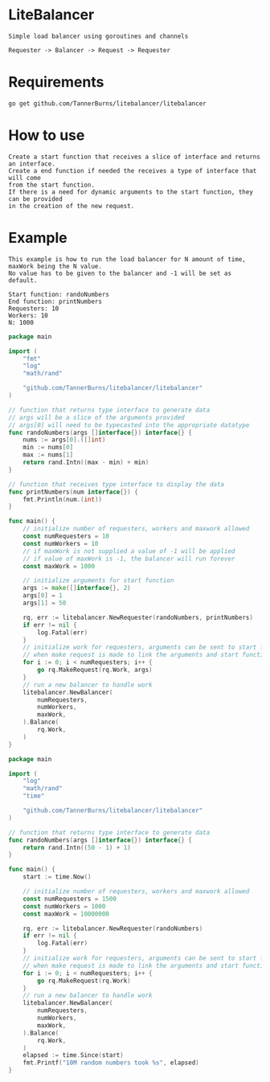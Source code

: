 # LiteBalancer

    Simple load balancer using goroutines and channels
    
    Requester -> Balancer -> Request -> Requester

# Requirements

	go get github.com/TannerBurns/litebalancer/litebalancer

# How to use

    Create a start function that receives a slice of interface and returns an interface.
	Create a end function if needed the receives a type of interface that will come 
	from the start function.
	If there is a need for dynamic arguments to the start function, they can be provided
	in the creation of the new request.
    

# Example

    This example is how to run the load balancer for N amount of time, maxWork being the N value.
	No value has to be given to the balancer and -1 will be set as default.

	Start function: randoNumbers
	End function: printNumbers
	Requesters: 10
	Workers: 10
	N: 1000
    

``` go
package main

import (
	"fmt"
	"log"
	"math/rand"

	"github.com/TannerBurns/litebalancer/litebalancer"
)

// function that returns type interface to generate data
// args will be a slice of the arguments provided
// args[0] will need to be typecasted into the appropriate datatype
func randoNumbers(args []interface{}) interface{} {
	nums := args[0].([]int)
	min := nums[0]
	max := nums[1]
	return rand.Intn((max - min) + min)
}

// function that receives type interface to display the data
func printNumbers(num interface{}) {
	fmt.Println(num.(int))
}

func main() {
	// initialize number of requesters, workers and maxwork allowed
	const numRequesters = 10
	const numWorkers = 10
	// if maxWork is not supplied a value of -1 will be applied
	// if value of maxWork is -1, the balancer will run forever
	const maxWork = 1000

	// initialize arguments for start function
	args := make([]interface{}, 2)
	args[0] = 1
	args[1] = 50

	rq, err := litebalancer.NewRequester(randoNumbers, printNumbers)
	if err != nil {
		log.Fatal(err)
	}
	// initialize work for requesters, arguments can be sent to start function
	// when make request is made to link the arguments and start function
	for i := 0; i < numRequesters; i++ {
		go rq.MakeRequest(rq.Work, args)
	}
	// run a new balancer to handle work
	litebalancer.NewBalancer(
		numRequesters,
		numWorkers,
		maxWork,
	).Balance(
		rq.Work,
	)
}
```

```go
package main

import (
	"log"
	"math/rand"
	"time"

	"github.com/TannerBurns/litebalancer/litebalancer"
)

// function that returns type interface to generate data
func randoNumbers(args []interface{}) interface{} {
	return rand.Intn((50 - 1) + 1)
}

func main() {
	start := time.Now()

	// initialize number of requesters, workers and maxwork allowed
	const numRequesters = 1500
	const numWorkers = 1000
	const maxWork = 10000000

	rq, err := litebalancer.NewRequester(randoNumbers)
	if err != nil {
		log.Fatal(err)
	}
	// initialize work for requesters, arguments can be sent to start function
	// when make request is made to link the arguments and start function
	for i := 0; i < numRequesters; i++ {
		go rq.MakeRequest(rq.Work)
	}
	// run a new balancer to handle work
	litebalancer.NewBalancer(
		numRequesters,
		numWorkers,
		maxWork,
	).Balance(
		rq.Work,
	)
	elapsed := time.Since(start)
	fmt.Printf("10M random numbers took %s", elapsed)
}

```